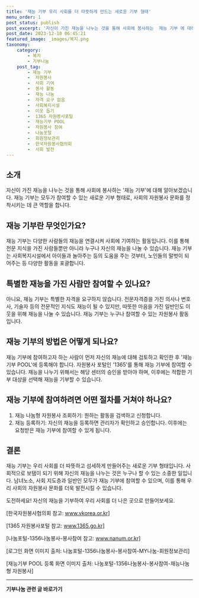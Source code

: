 ```yaml
---
title: '재능 기부 우리 사회를 더 따뜻하게 만드는 새로운 기부 형태'
menu_order: 1
post_status: publish
post_excerpt: '자신이 가진 재능을 나누는 것을 통해 사회에 봉사하는  재능 기부 에 대해 알아보겠습니다. 재능 기부는 모두가 참여할 수 있는 새로운 기부 형태로, 사회의 자원봉사 문화를 정착시키는 데 큰 역할을 합니다.'
post_date: 2023-12-10 06:45:21
featured_image: _images/복지.png
taxonomy:
    category:
        - 복지
        - 기부나눔
    post_tag:
        - 재능 기부
        -  자원봉사
        -  사회 기여
        -  봉사 활동
        -  재능 나눔
        -  자격 요구 없음
        -  사회복지시설
        -  이웃 돕기
        -  1365 자원봉사포털
        -  재능기부 POOL
        -  자원봉사 참여
        -  나눔포털
        -  회원정보관리
        -  한국자원봉사협의회
        -  사회 발전
---
```



## 소개
자신이 가진 재능을 나누는 것을 통해 사회에 봉사하는 '재능 기부'에 대해 알아보겠습니다. 재능 기부는 모두가 참여할 수 있는 새로운 기부 형태로, 사회의 자원봉사 문화를 정착시키는 데 큰 역할을 합니다.

## 재능 기부란 무엇인가요?
재능 기부는 다양한 사람들의 재능을 연결시켜 사회에 기여하는 활동입니다. 이를 통해 전문 지식을 가진 사람들뿐만 아니라 누구나 자신의 재능을 나눌 수 있습니다. 재능 기부는 사회복지시설에서 아이들과 놀아주는 등의 도움을 주는 것부터, 노인들의 말벗이 되어주는 등 다양한 활동을 포괄합니다.

## 특별한 재능을 가진 사람만 참여할 수 있나요?
아니요, 재능 기부는 특별한 자격을 요구하지 않습니다. 전문자격증을 가진 의사나 변호사, 기술자 등의 전문적인 지식도 재능이 될 수 있지만, 따뜻한 마음을 가진 일반인도 이웃을 위해 재능을 나눌 수 있습니다. 재능 기부는 누구나 참여할 수 있는 자원봉사 활동입니다.

## 재능 기부의 방법은 어떻게 되나요?
재능 기부에 참여하고자 하는 사람이 먼저 자신의 재능에 대해 검토하고 확인한 후 '재능기부 POOL'에 등록해야 합니다. 자원봉사 포털인 '1365'를 통해 재능 기부에 참여할 수 있습니다. 재능을 나누기 위해서는 해당 센터의 승인을 받아야 하며, 이후에는 적합한 기부 대상을 선택해 재능을 기부할 수 있습니다.

## 재능 기부에 참여하려면 어떤 절차를 거쳐야 하나요?
1. 재능 나눔형 자원봉사 조회하기: 원하는 활동을 검색하고 신청합니다.
2. 재능 등록하기: 자신의 재능을 등록하면 관리자가 확인하고 승인합니다. 이후에는 요청받은 재능 기부에 참여할 수 있게 됩니다.

## 결론
재능 기부는 우리 사회를 더 따뜻하고 섬세하게 만들어주는 새로운 기부 형태입니다. 사회적으로 보탬이 되기 위해 자신의 재능을 나누는 것은 누구나 할 수 있는 소중한 일입니다. 남녀노소, 사회 지도층과 일반인 모두가 재능 기부에 참여할 수 있으며, 이를 통해 우리 사회의 자원봉사 문화를 더욱 발전시킬 수 있습니다.

도전하세요! 자신의 재능을 기부하여 우리 사회를 더 나은 곳으로 만들어보세요.

[한국자원봉사협의회 참고: www.vkorea.or.kr]

[1365 자원봉사포털 참고: www.1365.go.kr]

[나눔포털-1356나눔봉사-봉사참여 참고: www.nanum.or.kr]

[로그인 화면 이미지 출처: 나눔포털-1356나눔봉사-봉사참여-MY나눔-회원정보관리]

[재능기부 POOL 등록 화면 이미지 출처: 나눔포털-1356나눔봉사-봉사참여-재능나눔형 자원봉사]
<!-- wp:separator -->
<hr class="wp-block-separator has-alpha-channel-opacity"/>
<!-- /wp:separator -->

<!-- wp:group {"backgroundColor":"base","layout":{"type":"constrained"}} -->
<div class="wp-block-group has-base-background-color has-background"><!-- wp:paragraph {"align":"center","fontSize":"medium"} -->
<p class="has-text-align-center has-large-font-size"><strong>기부나눔 관련 글 바로가기</strong></p>
<!-- /wp:paragraph -->


<!-- wp:latest-posts
{"categories":[{"id":15165,"count":19,"description":"","link":"https://uknowlaw.com/category/%ea%b8%b0%eb%b6%80%eb%82%98%eb%88%94/","name":"기부나눔","slug":"기부나눔","taxonomy":"category","parent":0,"meta":[],"_links":{"self":[{"href":"https://uknowlaw.com/wp-json/wp/v2/categories/15165"}],"collection":[{"href":"https://uknowlaw.com/wp-json/wp/v2/categories"}],"about":[{"href":"https://uknowlaw.com/wp-json/wp/v2/taxonomies/category"}],"wp:post_type":[{"href":"https://uknowlaw.com/wp-json/wp/v2/posts?categories=15165"}],"curies":[{"name":"wp","href":"https://api.w.org/{rel}","templated":true}]}}],"postsToShow":100,"excerptLength":28,"postLayout":"grid","columns":2,"featuredImageAlign":"left","featuredImageSizeSlug":"large","fontSize":"small"} /--></div>
<!-- /wp:group -->